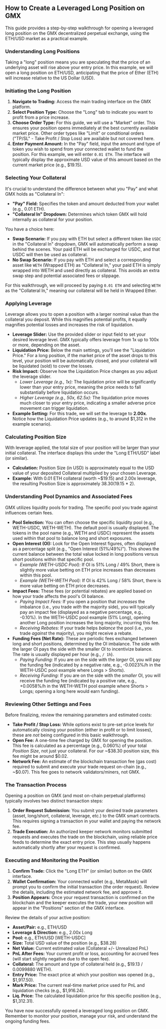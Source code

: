 ## How to Create a Leveraged Long Position on GMX

This guide provides a step-by-step walkthrough for opening a leveraged long position on the GMX decentralized perpetual exchange, using the ETH/USD market as a practical example.

### Understanding Long Positions

Taking a "long" position means you are speculating that the price of an underlying asset will rise above your entry price. In this example, we will open a long position on ETH/USD, anticipating that the price of Ether (ETH) will increase relative to the US Dollar (USD).

### Initiating the Long Position

1.  **Navigate to Trading:** Access the main trading interface on the GMX platform.
2.  **Select Position Type:** Choose the "Long" tab to indicate you want to profit from a price increase.
3.  **Choose Order Type:** For this guide, we will use a "Market" order. This ensures your position opens immediately at the best currently available market price. Other order types like "Limit" or conditional orders ("TP/SL" - Take Profit / Stop Loss) are available but not covered here.
4.  **Enter Payment Amount:** In the "Pay" field, input the amount and type of token you wish to spend from your connected wallet to fund the position. For this example, we will enter `0.01 ETH`. The interface will typically display the approximate USD value of this amount based on the current market price (e.g., $19.15).

### Selecting Your Collateral

It's crucial to understand the difference between what you "Pay" and what GMX holds as "Collateral In":

*   **"Pay" Field:** Specifies the token and amount deducted from your wallet (e.g., 0.01 ETH).
*   **"Collateral In" Dropdown:** Determines which token GMX will hold internally as collateral for your position.

You have a choice here:

*   **Swap Scenario:** If you pay with ETH but select a different token like `USDC` in the "Collateral In" dropdown, GMX will automatically perform a swap behind the scenes. Your paid ETH will be exchanged for USDC, and that USDC will then be used as collateral.
*   **No Swap Scenario:** If you pay with ETH and select a corresponding asset like `WETH` (Wrapped ETH) as "Collateral In," your paid ETH is simply wrapped into WETH and used directly as collateral. This avoids an extra swap step and potential associated fees or slippage.

For this walkthrough, we will proceed by paying `0.01 ETH` and selecting `WETH` as the "Collateral In," meaning our collateral will be held in Wrapped Ether.

### Applying Leverage

Leverage allows you to open a position with a larger nominal value than the collateral you deposit. While this magnifies potential profits, it equally magnifies potential losses and increases the risk of liquidation.

*   **Leverage Slider:** Use the provided slider or input field to set your desired leverage level. GMX typically offers leverage from 1x up to 100x or more, depending on the asset.
*   **Liquidation Price:** Below the main settings, you'll see the "Liquidation Price." For a long position, if the market price of the asset drops to this level, your position will be automatically closed, and your collateral will be liquidated (sold) to cover the losses.
*   **Risk Impact:** Observe how the Liquidation Price changes as you adjust the leverage slider.
    *   *Lower Leverage (e.g., 1x):* The liquidation price will be significantly lower than your entry price, meaning the price needs to fall substantially before liquidation occurs.
    *   *Higher Leverage (e.g., 50x, 62.5x):* The liquidation price moves much closer to your entry price, indicating a smaller adverse price movement can trigger liquidation.
*   **Example Setting:** For this trade, we will set the leverage to **2.00x**. Notice how the Liquidation Price updates (e.g., to around $1,312 in the example scenario).

### Calculating Position Size

With leverage applied, the total size of your position will be larger than your initial collateral. The interface displays this under the "Long ETH/USD" label (or similar).

*   **Calculation:** Position Size (in USD) is approximately equal to the USD value of your deposited Collateral multiplied by your chosen Leverage.
*   **Example:** With 0.01 ETH collateral (worth ~$19.15) and 2.00x leverage, the resulting Position Size is approximately $38.30 ($19.15 * 2).

### Understanding Pool Dynamics and Associated Fees

GMX utilizes liquidity pools for trading. The specific pool you trade against influences certain fees.

*   **Pool Selection:** You can often choose the specific liquidity pool (e.g., WETH-USDC, WETH-WETH). The default pool is usually displayed. The tokens in the pool name (e.g., WETH and USDC) represent the assets used within that pool to balance long and short exposures.
*   **Open Interest (OI):** Look for the Open Interest figures, often displayed as a percentage split (e.g., "Open Interest (51%/49%)"). This shows the current balance between the total value locked in long positions versus short positions within that specific pool.
    *   *Example (WETH-USDC Pool):* If OI is 51% Long / 49% Short, there is slightly more value betting on ETH price increases than decreases within this pool.
    *   *Example (WETH-WETH Pool):* If OI is 42% Long / 58% Short, there is more value betting on ETH price decreases.
*   **Impact Fees:** These fees (or potential rebates) are applied based on how your trade affects the pool's OI balance.
    *   *Paying Impact Fees:* If you open a position that *increases* the imbalance (i.e., you trade *with* the majority side), you will typically pay an impact fee (displayed as a negative percentage, e.g., -0.10%). In the WETH-USDC pool example (51% Long), opening another Long position increases the long majority, incurring this fee.
    *   *Receiving Rebates:* If your trade helps *balance* the pool (i.e., you trade *against* the majority), you might receive a rebate.
*   **Funding Fees (Net Rate):** These are periodic fees exchanged between long and short positions, determined by the OI imbalance. The side with the larger OI pays the side with the smaller OI to incentivize balance. The rate is usually displayed per hour (e.g., `/ 1h`).
    *   *Paying Funding:* If you are on the side with the *larger* OI, you will pay the funding fee (indicated by a negative rate, e.g., -0.0023%/h in the WETH-USDC pool example where Longs > Shorts).
    *   *Receiving Funding:* If you are on the side with the *smaller* OI, you will receive the funding fee (indicated by a positive rate, e.g., +0.0058%/h in the WETH-WETH pool example where Shorts > Longs; opening a long here would earn funding).

### Reviewing Other Settings and Fees

Before finalizing, review the remaining parameters and estimated costs:

*   **Take Profit / Stop Loss:** While options exist to pre-set price levels for automatically closing your position (either in profit or to limit losses), these are *not* being configured in this basic walkthrough.
*   **Open Fee:** A one-time fee charged by GMX for opening the position. This fee is calculated as a percentage (e.g., 0.060%) of your total *Position Size*, not just your collateral. For our ~$38.30 position size, this fee might be around $0.02.
*   **Network Fee:** An estimate of the blockchain transaction fee (gas cost) required to submit and execute your trade request on-chain (e.g., ~$0.07). This fee goes to network validators/miners, not GMX.

### The Transaction Process

Opening a position on GMX (and most on-chain perpetual platforms) typically involves two distinct transaction steps:

1.  **Order Request Submission:** You submit your desired trade parameters (asset, long/short, collateral, leverage, etc.) to the GMX smart contracts. This requires signing a transaction in your wallet and paying the network fee.
2.  **Trade Execution:** An authorized keeper network monitors submitted requests and executes the trade on the blockchain, using reliable price feeds to determine the exact entry price. This step usually happens automatically shortly after your request is confirmed.

### Executing and Monitoring the Position

1.  **Confirm Trade:** Click the "Long ETH" (or similar) button on the GMX interface.
2.  **Wallet Confirmation:** Your connected wallet (e.g., MetaMask) will prompt you to confirm the initial transaction (the order request). Review the details, including the estimated network fee, and approve it.
3.  **Position Appears:** Once your request transaction is confirmed on the blockchain and the keeper executes the trade, your new position will appear in the "Positions" section of the GMX interface.

Review the details of your active position:

*   **Asset/Pair:** e.g., ETH/USD
*   **Leverage & Direction:** e.g., 2.00x Long
*   **Pool:** e.g., ETH/USD [WETH-USDC]
*   **Size:** Total USD value of the position (e.g., $38.28)
*   **Net Value:** Current estimated value (Collateral +/- Unrealized PnL)
*   **PnL After Fees:** Your current profit or loss, accounting for accrued fees (will start slightly negative due to the open fee).
*   **Collateral:** The amount and type of collateral held (e.g., $19.13 / 0.0099880 WETH).
*   **Entry Price:** The exact price at which your position was opened (e.g., $1,917.50).
*   **Mark Price:** The current real-time market price used for PnL and liquidation checks (e.g., $1,916.24).
*   **Liq. Price:** The calculated liquidation price for this specific position (e.g., $1,312.31).

You have now successfully opened a leveraged long position on GMX. Remember to monitor your position, manage your risk, and understand the ongoing funding fees.